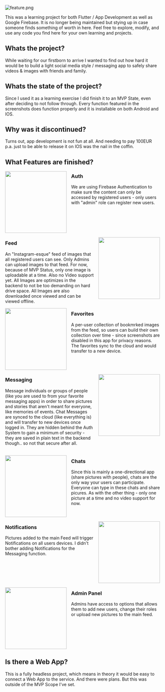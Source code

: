 ![feature.png](assets/readme/feature.png)

This was a learning project for both Flutter / App Development as well as Google Firebase.
It is no longer being maintained but stying up in case someone finds something of worth in here.
Feel free to explore, modify, and use any code you find here for your own learning and projects.

## Whats the project?

While waiting for our firstborn to arrive I wanted to find out how hard it would be to build a
light social media style / messaging app to safely share videos & images with friends and family.

## Whats the state of the project?

Since I used it as a learning exercise I did finish it to an MVP State, even after deciding to not follow through.
Every function featured in the screenshots does function properly and it is installable on both Android and IOS.

## Why was it discontinued?

Turns out, app development is not fun at all.
And needing to pay 100EUR p.a. just to be able to release it on IOS was the nail in the coffin.

## What Features are finished?

<img src="assets/readme/auth.png" align="left" width="200px" style="margin-right: 15px;"/>

### Auth
We are using Firebase Authentication to make sure the content can only be accessed by registered users -
only users with "admin" role can register new users.
<br clear="left"/>

<img src="assets/readme/feed.png" align="right" width="200px" style="margin-left: 15px;"/>

### Feed
An "Instagram-esque" feed of images that all registered users can see. Only Admins can upload images to that feed.
For now, because of MVP Status, only one image is uploadable at a time. Also no Video support yet.
All Images are optimizes in the backend to not be too demanding on hard drive space.
All Images are also downloaded once viewed and can be viewed offline.
<br clear="right"/>

<img src="assets/readme/fav.png" align="left" width="200px" style="margin-right: 15px;"/>

### Favorites
A per-user collection of bookmrked images from the feed, so users can build their own collection over time -
since screenshots are disabled in this app for privacy reasons. 
The favorites sync to the cloud and would transfer to a new device.
<br clear="left"/>

<img src="assets/readme/mess.png" align="right" width="200px" style="margin-left: 15px;"/>

### Messaging
Message individuals or groups of people (like you are used to from your favorite messaging apps)
in order to share pictures and stories that aren't meant for everyone, like memories of events.
Chat Messages are synced to the cloud (like everything is) and will transfer to new devices once logged in.
They are hidden behind the Auth System to gain a minimum of security - they are saved in plain text in the backend though..
so not that secure after all.  
<br clear="right"/>

<img src="assets/readme/chat.png" align="left" width="200px" style="margin-right: 15px;"/>

### Chats
Since this is mainly a one-directional app (share pictures with people), chats are the only way your users can participate.
Everyone can type in these chats and share picures.
As with the other thing - only one picture at a time and no video support for now.
<br clear="left"/>

<img src="assets/readme/notifications.png" align="right" width="200px" style="margin-left: 15px;"/>

### Notifications
Pictures added to the main Feed will trigger Notifications on all users devices. I didn't bother adding Notifications for the Messaging function.
<br clear="right"/>

<img src="assets/readme/debug.png" align="left" width="200px" style="margin-right: 15px;"/>

### Admin Panel
Admins have access to options that allows them to add new users, change their roles or upload new pictures to the main feed. 
<br clear="left"/>

## Is there a Web App?

This is a fully headless project, which means in theory it would be easy to connect a Web App to the service. And there were plans.
But this was outside of the MVP Scope I've set.

